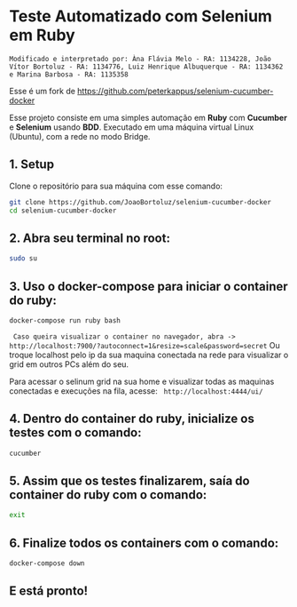 # Teste Automatizado com Selenium em Ruby

`Modificado e interpretado por: Àna Flávia Melo - RA: 1134228, João Vítor Bortoluz - RA: 1134776, Luiz Henrique Albuquerque - RA: 1134362 e Marina Barbosa - RA: 1135358`

Esse é um fork de https://github.com/peterkappus/selenium-cucumber-docker

Esse projeto consiste em uma simples automação em **Ruby** com **Cucumber** e **Selenium** usando **BDD**.
Executado em uma máquina virtual Linux (Ubuntu), com a rede no modo Bridge.

## 1. Setup

Clone o repositório para sua máquina com esse comando:

```bash
git clone https://github.com/JoaoBortoluz/selenium-cucumber-docker
cd selenium-cucumber-docker
```

## 2. Abra seu terminal no root:

```bash
sudo su
```

## 3. Uso o **docker-compose** para iniciar o container do ruby:

```bash
docker-compose run ruby bash
```

` Caso queira visualizar o container no navegador, abra ->  http://localhost:7900/?autoconnect=1&resize=scale&password=secret`
Ou
troque localhost pelo ip da sua maquina conectada na rede para visualizar o grid em outros PCs além do seu.

Para acessar o selinum grid na sua home e visualizar todas as maquinas conectadas e execuções na fila, acesse:
` http://localhost:4444/ui/`

## 4. Dentro do container do ruby, inicialize os testes com o comando:

```bash
cucumber
```

## 5. Assim que os testes finalizarem, saía do container do ruby com o comando:

```bash
exit
```

## 6. Finalize todos os containers com o comando:

```bash
docker-compose down
```

## E está pronto!
